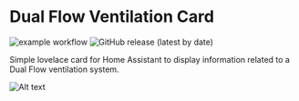# Dual Flow Ventilation Card

![example workflow](https://github.com/ColinGski/ha-dualflowventilation-card/actions/workflows/build.yml/badge.svg)
![GitHub release (latest by date)](https://img.shields.io/github/v/release/ColinGski/ha-dualflowventilation-card)

Simple lovelace card for Home Assistant to display information related to a Dual Flow ventilation system.

![Alt text](https://user-images.githubusercontent.com/27733198/222988838-674740bf-784e-42c2-b14a-e2c18ddeb814.png "screenshot")
